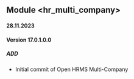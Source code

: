 ## Module <hr_multi_company>

#### 28.11.2023
#### Version 17.0.1.0.0
##### ADD

- Initial commit of Open HRMS Multi-Company

